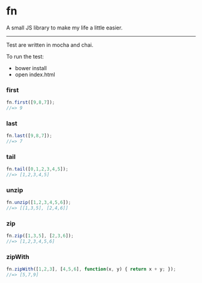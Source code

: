 # fn

A small JS library to make my life a little easier.

---
Test are written in mocha and chai.

To run the test:
- bower install
- open index.html


### first
``` JavaScript
fn.first([9,8,7]);
//=> 9
```

### last
``` JavaScript
fn.last([9,8,7]);
//=> 7
```

### tail
``` JavaScript
fn.tail([0,1,2,3,4,5]);
//=> [1,2,3,4,5]
```

### unzip
``` JavaScript
fn.unzip([1,2,3,4,5,6]);
//=> [[1,3,5], [2,4,6]]
```

### zip
``` JavaScript
fn.zip([1,3,5], [2,3,6]);
//=> [1,2,3,4,5,6]
```

### zipWith

``` JavaScript
fn.zipWith([1,2,3], [4,5,6], function(x, y) { return x + y; });
//=> [5,7,9]
```
